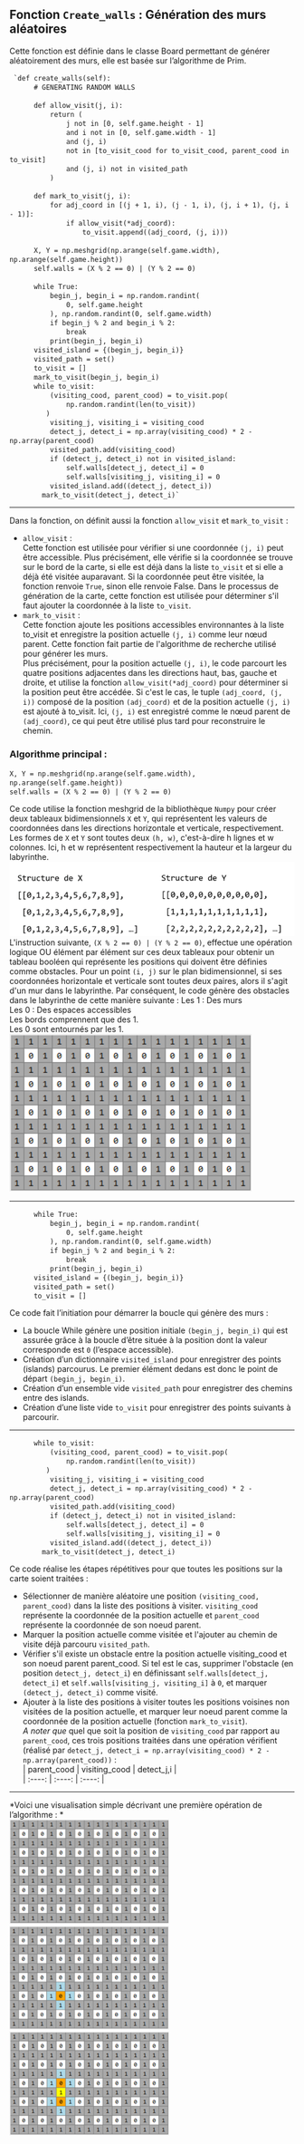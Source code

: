 ## Fonction `Create_walls` : Génération des murs aléatoires

Cette fonction est définie dans le classe Board permettant de générer aléatoirement des murs, elle est basée sur l’algorithme de Prim.  

     `def create_walls(self):
          # GENERATING RANDOM WALLS

          def allow_visit(j, i):
              return (
                  j not in [0, self.game.height - 1]
                  and i not in [0, self.game.width - 1]
                  and (j, i)
                  not in [to_visit_cood for to_visit_cood, parent_cood in to_visit]
                  and (j, i) not in visited_path
              )

          def mark_to_visit(j, i):
              for adj_coord in [(j + 1, i), (j - 1, i), (j, i + 1), (j, i - 1)]:
                  if allow_visit(*adj_coord):
                      to_visit.append((adj_coord, (j, i)))

          X, Y = np.meshgrid(np.arange(self.game.width), np.arange(self.game.height))
          self.walls = (X % 2 == 0) | (Y % 2 == 0)

          while True:
              begin_j, begin_i = np.random.randint(
                  0, self.game.height
              ), np.random.randint(0, self.game.width)
              if begin_j % 2 and begin_i % 2:
                  break
              print(begin_j, begin_i)
          visited_island = {(begin_j, begin_i)}
          visited_path = set()
          to_visit = []
          mark_to_visit(begin_j, begin_i)
          while to_visit:
              (visiting_cood, parent_cood) = to_visit.pop(
                  np.random.randint(len(to_visit))
             )
              visiting_j, visiting_i = visiting_cood
              detect_j, detect_i = np.array(visiting_cood) * 2 - np.array(parent_cood)
              visited_path.add(visiting_cood)
              if (detect_j, detect_i) not in visited_island:
                  self.walls[detect_j, detect_i] = 0
                  self.walls[visiting_j, visiting_i] = 0
              visited_island.add((detect_j, detect_i))
            mark_to_visit(detect_j, detect_i)`
            
***

Dans la fonction, on définit aussi la fonction `allow_visit` et `mark_to_visit` :
- `allow_visit` :   
Cette fonction est utilisée pour vérifier si une coordonnée `(j, i)` peut être accessible. Plus précisément, elle vérifie si la coordonnée se trouve sur le bord de la carte, si elle est déjà dans la liste `to_visit` et si elle a déjà été visitée auparavant. Si la coordonnée peut être visitée, la fonction renvoie `True`, sinon elle renvoie False. Dans le processus de génération de la carte, cette fonction est utilisée pour déterminer s'il faut ajouter la coordonnée à la liste `to_visit`.
- `mark_to_visit` :  
Cette fonction ajoute les positions accessibles environnantes à la liste to_visit et enregistre la position actuelle `(j, i)` comme leur nœud parent. Cette fonction fait partie de l'algorithme de recherche utilisé pour générer les murs.  
Plus précisément, pour la position actuelle `(j, i)`, le code parcourt les quatre positions adjacentes dans les directions haut, bas, gauche et droite, et utilise la fonction `allow_visit(*adj_coord)` pour déterminer si la position peut être accédée. Si c'est le cas, le tuple `(adj_coord, (j, i))` composé de la position `(adj_coord)` et de la position actuelle `(j, i)` est ajouté à to_visit. Ici, `(j, i)` est enregistré comme le nœud parent de `(adj_coord)`, ce qui peut être utilisé plus tard pour reconstruire le chemin.  

### Algorithme principal :  

    X, Y = np.meshgrid(np.arange(self.game.width), np.arange(self.game.height))
    self.walls = (X % 2 == 0) | (Y % 2 == 0)
    
Ce code utilise la fonction meshgrid de la bibliothèque `Numpy` pour créer deux tableaux bidimensionnels `X` et `Y`, qui représentent les valeurs de coordonnées dans les directions horizontale et verticale, respectivement. Les formes de `X` et `Y` sont toutes deux `(h, w)`, c'est-à-dire h lignes et w colonnes. Ici, h et w représentent respectivement la hauteur et la largeur du labyrinthe.
![Example de la structure de X et Y](img/image001.png)  
L'instruction suivante, `(X % 2 == 0) | (Y % 2 == 0)`, effectue une opération logique OU élément par élément sur ces deux tableaux pour obtenir un tableau booléen qui représente les positions qui doivent être définies comme obstacles. Pour un point `(i, j)` sur le plan bidimensionnel, si ses coordonnées horizontale et verticale sont toutes deux paires, alors il s'agit d'un mur dans le labyrinthe. Par conséquent, le code génère des obstacles dans le labyrinthe de cette manière suivante :
Les 1 : Des murs  
Les 0 : Des espaces accessibles  
Les bords comprennent que des 1.  
Les 0 sont entournés par les 1.     
![labryinthe généré](img/image010.png)  

***

          while True:
              begin_j, begin_i = np.random.randint(
                  0, self.game.height
              ), np.random.randint(0, self.game.width)
              if begin_j % 2 and begin_i % 2:
                  break
              print(begin_j, begin_i)
          visited_island = {(begin_j, begin_i)}
          visited_path = set()
          to_visit = []  
          
Ce code fait l’initiation pour démarrer la boucle qui génère des murs :  
- La boucle While génère une position initiale `(begin_j, begin_i)` qui est assurée grâce à la boucle d’être située à la position dont la valeur corresponde est `0` (l’espace accessible).  
- Création d’un dictionnaire `visited_island` pour enregistrer des points (islands) parcourus. Le premier élément dedans est donc le point de départ `(begin_j, begin_i)`.  
- Création d’un ensemble vide `visited_path` pour enregistrer des chemins entre des islands.  
- Création d’une liste vide `to_visit` pour enregistrer des points suivants à parcourir.   

***

          while to_visit:
              (visiting_cood, parent_cood) = to_visit.pop(
                  np.random.randint(len(to_visit))
             )
              visiting_j, visiting_i = visiting_cood
              detect_j, detect_i = np.array(visiting_cood) * 2 - np.array(parent_cood)
              visited_path.add(visiting_cood)
              if (detect_j, detect_i) not in visited_island:
                  self.walls[detect_j, detect_i] = 0
                  self.walls[visiting_j, visiting_i] = 0
              visited_island.add((detect_j, detect_i))
            mark_to_visit(detect_j, detect_i)  
    
Ce code réalise les étapes répétitives pour que toutes les positions sur la carte soient traitées :  
- Sélectionner de manière aléatoire une position `(visiting_cood, parent_cood)` dans la liste des positions à visiter. `visiting_cood` représente la coordonnée de la position actuelle et `parent_cood` représente la coordonnée de son noeud parent.  
- Marquer la position actuelle comme visitée et l'ajouter au chemin de visite déjà parcouru `visited_path`.  
- Vérifier s'il existe un obstacle entre la position actuelle visiting_cood et son noeud parent parent_cood. Si tel est le cas, supprimer l'obstacle (en position `detect_j, detect_i`) en définissant `self.walls[detect_j, detect_i]` et `self.walls[visiting_j, visiting_i]` à `0`, et marquer `(detect_j, detect_i)` comme visité.  
- Ajouter à la liste des positions à visiter toutes les positions voisines non visitées de la position actuelle, et marquer leur noeud parent comme la coordonnée de la position actuelle (fonction `mark_to_visit`).  
*A noter que* quel que soit la position de `visiting_cood` par rapport au `parent_cood`, ces trois positions traitées dans une opération vérifient (réalisé par `detect_j, detect_i = np.array(visiting_cood) * 2 - np.array(parent_cood))` :  
| parent_cood | visiting_cood | detect_j,i |   
|    :----:   |    :----:     |    :----:  |   

***

*Voici une visualisation simple décrivant une première opération de l’algorithme : *  
<img src="img/image011.png" alt="étape1" width="282" height="184">
<img src="img/image014.png" alt="étape2" width="282" height="184">
<img src="img/image017.png" alt="étape3" width="282" height="184">

          


